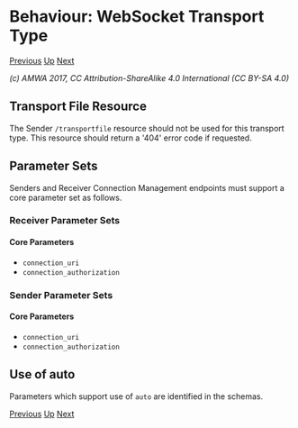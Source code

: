# Behaviour: WebSocket Transport Type
[Previous](4.2._Behaviour_-_MQTT_Transport_Type.md) [Up](..) [Next](5.0._Upgrade_Path.md)

_(c) AMWA 2017, CC Attribution-ShareAlike 4.0 International (CC BY-SA 4.0)_

## Transport File Resource

The Sender `/transportfile` resource should not be used for this transport type. This resource should return a '404' error code if requested.

## Parameter Sets
Senders and Receiver Connection Management endpoints must support a core parameter set as follows.

### Receiver Parameter Sets

#### Core Parameters
*   `connection_uri`
*   `connection_authorization`

### Sender Parameter Sets

#### Core Parameters
*   `connection_uri`
*   `connection_authorization`

## Use of auto
Parameters which support use of `auto` are identified in the schemas.

[Previous](4.2._Behaviour_-_MQTT_Transport_Type.md) [Up](..) [Next](5.0._Upgrade_Path.md)
